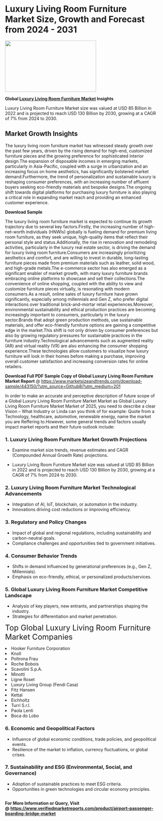 <H1>Luxury Living Room Furniture Market Size, Growth and Forecast from 2024 - 2031</H1><img class="aligncenter size-medium wp-image-584254" src="https://thirdeyenews.in/wp-content/uploads/2024/09/Global-Market-Research-300x168.jpeg" alt="" width="300" height="168" /><p><strong>Global&nbsp;<a href="https://www.marketsizeandtrends.com/download-sample/443150/?utm_source=Github8j?utm_medium=201">Luxury Living Room Furniture Market</a> Insights</strong></p><p>Luxury Living Room Furniture Market size was valued at USD 85 Billion in 2022 and is projected to reach USD 130 Billion by 2030, growing at a CAGR of 7% from 2024 to 2030.</p><p><h2>Market Growth Insights</h2> <p>The luxury living room furniture market has witnessed steady growth over the past few years, driven by the rising demand for high-end, customized furniture pieces and the growing preference for sophisticated interior design.The expansion of disposable incomes in emerging markets, particularly in Asia-Pacific, coupled with a surge in urbanization and an increasing focus on home aesthetics, has significantly bolstered market demand.Furthermore, the trend of personalization and sustainable luxury is reshaping consumer preferences, with an increasing number of affluent buyers seeking eco-friendly materials and bespoke designs.The ongoing shift towards digital platforms for purchasing luxury furniture is also playing a critical role in expanding market reach and providing an enhanced customer experience.</p> <p><strong>Download Sample</strong></p> <p>The luxury living room furniture market is expected to continue its growth trajectory due to several key factors.Firstly, the increasing number of high-net-worth individuals (HNWIs) globally is fueling demand for premium living room furniture, as they seek unique, high-quality items that reflect their personal style and status.Additionally, the rise in renovation and remodeling activities, particularly in the luxury real estate sector, is driving the demand for luxury living room furniture.Consumers are increasingly prioritizing aesthetics and comfort, and are willing to invest in durable, long-lasting furniture pieces made from premium materials such as leather, solid wood, and high-grade metals.The e-commerce sector has also emerged as a significant enabler of market growth, with many luxury furniture brands embracing online platforms to showcase and sell their collections.The convenience of online shopping, coupled with the ability to view and customize furniture pieces virtually, is resonating with modern consumers.As a result, online sales of luxury furniture have grown significantly, especially among millennials and Gen Z, who prefer digital interactions over traditional brick-and-mortar retail experiences.Moreover, environmental sustainability and ethical production practices are becoming increasingly important to consumers, particularly in the luxury sector.Brands that adopt green production methods, use sustainable materials, and offer eco-friendly furniture options are gaining a competitive edge in the market.This shift is not only driven by consumer preferences but also by growing regulatory pressures for sustainable practices in the furniture industry.Technological advancements such as augmented reality (AR) and virtual reality (VR) are also enhancing the consumer shopping experience.These technologies allow customers to visualize how luxury furniture will look in their homes before making a purchase, improving overall customer satisfaction and increasing conversion rates for online retailers.</p> <p><span class=""><strong>Download Full PDF Sample Copy of Global Luxury Living Room Furniture Market Report</strong> @ <a href="https://www.marketsizeandtrends.com/download-sample/443150/?utm_source=Github8j?utm_medium=201" target="_blank">https://www.marketsizeandtrends.com/download-sample/443150/?utm_source=Github8j?utm_medium=201</a></span></p><p>In order to make an accurate and perceptive description of future scope of a Global&nbsp;Luxury Living Room Furniture Market Market as Global&nbsp;Luxury Living Room Furniture Market Market of 2025, you need to describe a clear Vision &ndash; What Industry or Linda can you think of for example: Quote from a Technology, healthcare, automotive, renewable energy, name the market you are Reffering to.However, some general trends and factors usually impact market reports and their future outlook include:</p><h3>1.&nbsp;<strong>Luxury Living Room Furniture Market Growth Projections</strong></h3><ul><li>Examine market size trends, revenue estimates and CAGR (Compounded Annual Growth Rate) projections.</li><li><p>Luxury Living Room Furniture Market size was valued at USD 85 Billion in 2022 and is projected to reach USD 130 Billion by 2030, growing at a CAGR of 7% from 2024 to 2030.</p></li></ul><h3>2.&nbsp;<strong>Luxury Living Room Furniture Market Technological Advancements</strong></h3><ul><li>Integration of AI, IoT, blockchain, or automation in the industry.</li><li>Innovations driving cost reductions or improving efficiency.</li></ul><h3>3.&nbsp;<strong>Regulatory and Policy Changes</strong></h3><ul><li>Impact of global and regional regulations, including sustainability and carbon-neutral goals.</li><li>Compliance challenges and opportunities tied to government initiatives.</li></ul><h3>4.&nbsp;<strong>Consumer Behavior Trends</strong></h3><ul><li>Shifts in demand influenced by generational preferences (e.g., Gen Z, Millennials).</li><li>Emphasis on eco-friendly, ethical, or personalized products/services.</li></ul><h3>5.&nbsp;<strong>Global Luxury Living Room Furniture Market Competitive Landscape</strong></h3><ul><li>Analysis of key players, new entrants, and partnerships shaping the industry.</li><li>Strategies for differentiation and market penetration.</li></ul><p data-pm-slice="1 1 []"><span style="color: inherit; font-family: inherit; font-size: 25px;">Top Global Luxury Living Room Furniture Market Companies</span></p><div class="" data-test-id=""><p><li>Hooker Furniture Corporation</li><li> Knoll</li><li> Poltrona Frau</li><li> Roche Bobois</li><li> Scavolini S.p.A.</li><li> Minotti</li><li> Ligne Roset</li><li> Luxury Living Group (Fendi Casa)</li><li> Fitz Hansen</li><li> Kettal</li><li> Eichholtz</li><li> Turri S.r.l.</li><li> Paola Lenti</li><li> Boca do Lobo</li></p></div><h3>6.&nbsp;<strong>Economic and Geopolitical Factors</strong></h3><ul><li>Influence of global economic conditions, trade policies, and geopolitical events.</li><li>Resilience of the market to inflation, currency fluctuations, or global crises.</li></ul><h3>7.&nbsp;<strong>Sustainability and ESG (Environmental, Social, and Governance)</strong></h3><ul><li>Adoption of sustainable practices to meet ESG criteria.</li><li>Opportunities in green technologies and circular economy principles.</li></ul><h2><strong style="font-size: 14px;">For More Information or Query, Visit @&nbsp;</strong><a style="background-color: #ffffff; font-size: 14px;" href="https://www.marketsizeandtrends.com/report/luxury-living-room-furniture-market/" target="_blank">https://www.verifiedmarketreports.com/product/airport-passenger-boarding-bridge-market</a></h2>